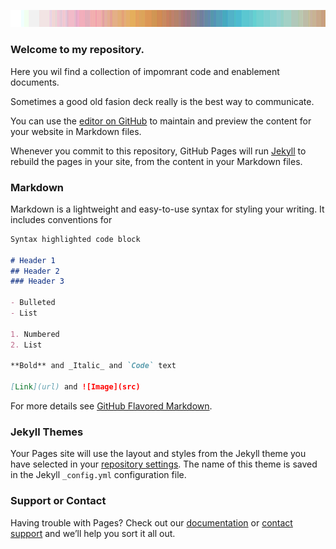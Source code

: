 ![Alt text](https://raw.githubusercontent.com/Christophercrane/chris/master/images/Copy%20of%20Spagetti%20Western%20Sundown%20on%20Easter.jpg "Optional title")

### Welcome to my repository. 
Here you wil find a collection of impomrant code and enablement documents. 



Sometimes a good old fasion deck really is the best way to communicate. 










You can use the [editor on GitHub](https://github.com/Christophercrane/chris/edit/master/README.md) to maintain and preview the content for your website in Markdown files.

Whenever you commit to this repository, GitHub Pages will run [Jekyll](https://jekyllrb.com/) to rebuild the pages in your site, from the content in your Markdown files.

### Markdown

Markdown is a lightweight and easy-to-use syntax for styling your writing. It includes conventions for

```markdown
Syntax highlighted code block

# Header 1
## Header 2
### Header 3

- Bulleted
- List

1. Numbered
2. List

**Bold** and _Italic_ and `Code` text

[Link](url) and ![Image](src)
```

For more details see [GitHub Flavored Markdown](https://guides.github.com/features/mastering-markdown/).

### Jekyll Themes

Your Pages site will use the layout and styles from the Jekyll theme you have selected in your [repository settings](https://github.com/Christophercrane/chris/settings). The name of this theme is saved in the Jekyll `_config.yml` configuration file.

### Support or Contact

Having trouble with Pages? Check out our [documentation](https://help.github.com/categories/github-pages-basics/) or [contact support](https://github.com/contact) and we’ll help you sort it all out.

